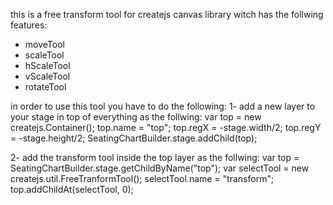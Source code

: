 this is a free transform tool for createjs canvas library witch has the follwing features:
- moveTool
- scaleTool
- hScaleTool
- vScaleTool
- rotateTool

in order to use this tool you have to do the following:
1- add a new layer to your stage in top of everything as the follwing:
  var top = new createjs.Container();
  top.name = "top";
  top.regX = -stage.width/2;
  top.regY = -stage.height/2;
  SeatingChartBuilder.stage.addChild(top);
  
2- add the transform tool inside the top layer as the follwing:
 var top = SeatingChartBuilder.stage.getChildByName("top");
 var selectTool = new createjs.util.FreeTranformTool();
 selectTool.name = "transform";
 top.addChildAt(selectTool, 0);
 
  
  

